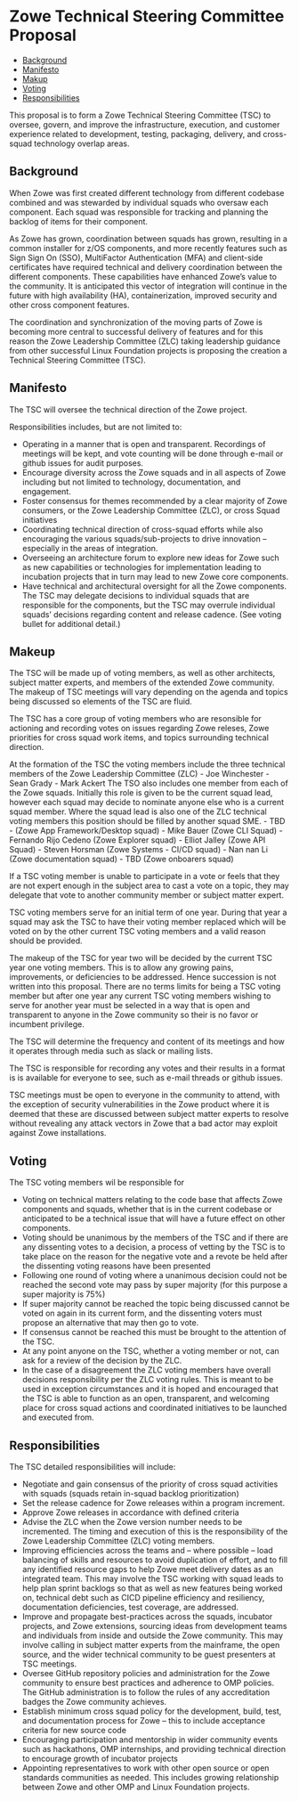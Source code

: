 # Zowe Technical Steering Committee Proposal

- [Background](#backgroud)
- [Manifesto](#manifesto)
- [Makup](#makeup)
- [Voting](#voting)
- [Responsibilities](#responsibilities)

This proposal is to form a Zowe Technical Steering Committee (TSC) to oversee, govern, and improve the infrastructure, execution, and customer experience related to development, testing, packaging, delivery, and cross-squad technology overlap areas.  

## Background

When Zowe was first created different technology from different codebase combined and was stewarded by individual squads who oversaw each component.  Each squad was responsible for tracking and planning the backlog of items for their component.

As Zowe has grown, coordination between squads has grown, resulting in a common installer for z/OS components, and more recently features such as Sign Sign On (SSO), MultiFactor Authentication (MFA) and client-side certificates have required technical and delivery coordination between the different components. These capabilities have enhanced Zowe’s value to the community.  It is anticipated this vector of integration will continue in the future with high availability (HA), containerization, improved security and other cross component features.  

The coordination and synchronization of the moving parts of Zowe is becoming more central to successful delivery of features and for this reason the Zowe Leadership Committee (ZLC) taking leadership guidance from other successful Linux Foundation projects is proposing the creation a Technical Steering Committee (TSC).

## Manifesto

The TSC will oversee the technical direction of the Zowe project.

Responsibilities includes, but are not limited to:

 - Operating in a manner that is open and transparent.  Recordings of meetings will be kept, and vote counting will be done through e-mail or github issues for audit purposes.  
- Encourage diversity across the Zowe squads and in all aspects of Zowe including but not limited to technology, documentation, and engagement.  
- Foster consensus for themes recommended by a clear majority of Zowe consumers, or the Zowe Leadership Committee (ZLC), or cross Squad initiatives 
- Coordinating technical direction of cross-squad efforts while also encouraging the various squads/sub-projects to drive innovation – especially in the areas of integration.  
- Overseeing an architecture forum to explore new ideas for Zowe such as new capabilities or technologies for implementation leading to incubation projects that in turn may lead to new Zowe core components.  
- Have technical and architectural oversight for all the Zowe components. The TSC may delegate decisions to individual squads that are responsible for the components, but the TSC may overrule individual squads’ decisions regarding content and release cadence.  (See voting bullet for additional detail.) 

## Makeup

The TSC will be made up of voting members, as well as other architects, subject matter experts, and members of the extended Zowe community.  The makeup of TSC meetings will vary depending on the agenda and topics being discussed so elements of the TSC are fluid.  

The TSC has a core group of voting members who are resonsible for actioning and recording votes on issues regarding Zowe releses, Zowe priorities for cross squad work items, and topics surrounding technical direction.  

At the formation of the TSC the voting members include the three technical members of the Zowe Leadership Committee (ZLC)
    - Joe Winchester
    - Sean Grady
    - Mark Ackert
The TSO also includes one member from each of the Zowe squads.  Initially this role is given to be the current squad lead, however each squad may decide to nominate anyone else who is a current squad member.  Where the squad lead is also one of the ZLC technical voting members this position should be filled by another squad SME.
    - TBD - (Zowe App Framework/Desktop squad)
    - Mike Bauer (Zowe CLI Squad)
    - Fernando Rijo Cedeno (Zowe Explorer squad)
    - Elliot Jalley (Zowe API Squad)
    - Steven Horsman (Zowe Systems - CI/CD squad)
    - Nan nan Li (Zowe documentation squad)
    - TBD (Zowe onboarers squad)

If a TSC voting member is unable to participate in a vote or feels that they are not expert enough in the subject area to cast a vote on a topic, they may delegate that vote to another community member or subject matter expert.

TSC voting members serve for an initial term of one year.  During that year a squad may ask the TSC to have their voting member replaced which will be voted on by the other current TSC voting members and a valid reason should be provided.

The makeup of the TSC for year two will be decided by the current TSC year one voting members.  This is to allow any growing pains, improvements, or deficiencies to be addressed.  Hence succession is not written into this proposal.  There are no terms limits for being a TSC voting member but after one year any current TSC voting members wishing to serve for another year must be selected in a way that is open and transparent to anyone in the Zowe community so their is no favor or incumbent privilege.   

The TSC will determine the frequency and content of its meetings and how it operates through media such as slack or mailing lists.  

The TSC is responsible for recording any votes and their results in a format is is available for everyone to see, such as e-mail threads or github issues.  

TSC meetings must be open to everyone in the community to attend, with the exception of security vulnerabilities in the Zowe product where it is deemed that these are discussed between subject matter experts to resolve without revealing any attack vectors in Zowe that a bad actor may exploit against Zowe installations.  

## Voting

The TSC voting members wil be responsible for 

- Voting on technical matters relating to the code base that affects Zowe components and squads, whether that is in the current codebase or anticipated to be a technical issue that will have a future effect on other components.
- Voting should be unanimous by the members of the TSC and if there are any dissenting votes to a decision, a process of vetting by the TSC is to take place on the reason for the negative vote and a revote be held after the dissenting voting reasons have been presented
- Following one round of voting where a unanimous decision could not be reached the second vote may pass by super majority (for this purpose a super majority is 75%) 
- If super majority cannot be reached the topic being discussed cannot be voted on again in its current form, and the dissenting voters must propose an alternative that may then go to vote.
- If consensus cannot be reached this must be brought to the attention of the TSC.
- At any point anyone on the TSC, whether a voting member or not, can ask for a review of the decision by the ZLC.
- In the case of a disagreement the ZLC voting members have overall decisions responsibility per the ZLC voting rules.  This is meant to be used in exception circumstances and it is hoped and encouraged that the TSC is able to function as an open, transparent, and welcoming place for cross squad actions and coordinated initiatives to be launched and executed from.  

## Responsibilities

The TSC detailed responsibilities will include:

- Negotiate and gain consensus of the priority of cross squad activities with squads (squads retain in-squad backlog prioritization) 
- Set the release cadence for Zowe releases within a program increment.  
- Approve Zowe releases in accordance with defined criteria 
- Advise the ZLC when the Zowe version number needs to be incremented. The timing and execution of this is the responsibility of the Zowe Leadership Committee (ZLC) voting members.  
- Improving efficiencies across the teams and – where possible – load balancing of skills and resources to avoid duplication of effort, and to fill any identified resource gaps to help Zowe meet delivery dates as an integrated team.  This may involve the TSC working with squad leads to help plan sprint backlogs so that as well as new features being worked on, technical debt such as CICD pipeline efficiency and resiliency, documentation deficiencies, test coverage, are addressed.  
- Improve and propagate best-practices across the squads, incubator projects, and Zowe extensions, sourcing ideas from development teams and individuals from inside and outside the Zowe community.  This may involve calling in subject matter experts from the mainframe, the open source, and the wider technical community to be guest presenters at TSC meetings.  
- Oversee GitHub repository policies and administration for the Zowe community to ensure best practices and adherence to OMP policies. The GitHub administration is to follow the rules of any accreditation badges the Zowe community achieves. 
- Establish minimum cross squad policy for the development, build, test, and documentation process for Zowe – this to include acceptance criteria for new source code 
- Encouraging participation and mentorship in wider community events such as hackathons, OMP internships, and providing technical direction to encourage growth of incubator projects
- Appointing representatives to work with other open source or open standards communities as needed.  This includes growing relationship between Zowe and other OMP and Linux Foundation projects.
